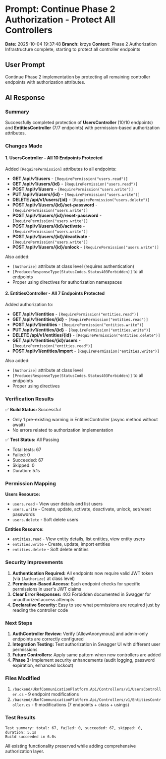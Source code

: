 # Prompt: Continue Phase 2 Authorization - Protect All Controllers

**Date:** 2025-10-04 19:37:48
**Branch:** krzys
**Context:** Phase 2 Authorization Infrastructure complete, starting to protect all controller endpoints

## User Prompt

Continue Phase 2 implementation by protecting all remaining controller endpoints with authorization attributes.

## AI Response

### Summary

Successfully completed protection of **UsersController** (10/10 endpoints) and **EntitiesController** (7/7 endpoints) with permission-based authorization attributes.

### Changes Made

#### 1. UsersController - All 10 Endpoints Protected

Added `[RequirePermission]` attributes to all endpoints:
- **GET /api/v1/users** - `[RequirePermission("users.read")]`
- **GET /api/v1/users/{id}** - `[RequirePermission("users.read")]`
- **POST /api/v1/users** - `[RequirePermission("users.write")]`
- **PUT /api/v1/users/{id}** - `[RequirePermission("users.write")]`
- **DELETE /api/v1/users/{id}** - `[RequirePermission("users.delete")]`
- **POST /api/v1/users/{id}/set-password** - `[RequirePermission("users.write")]`
- **POST /api/v1/users/{id}/reset-password** - `[RequirePermission("users.write")]`
- **POST /api/v1/users/{id}/activate** - `[RequirePermission("users.write")]`
- **POST /api/v1/users/{id}/deactivate** - `[RequirePermission("users.write")]`
- **POST /api/v1/users/{id}/unlock** - `[RequirePermission("users.write")]`

Also added:
- `[Authorize]` attribute at class level (requires authentication)
- `[ProducesResponseType(StatusCodes.Status403Forbidden)]` to all endpoints
- Proper using directives for authorization namespaces

#### 2. EntitiesController - All 7 Endpoints Protected

Added authorization to:
- **GET /api/v1/entities** - `[RequirePermission("entities.read")]`
- **GET /api/v1/entities/{id}** - `[RequirePermission("entities.read")]`
- **POST /api/v1/entities** - `[RequirePermission("entities.write")]`
- **PUT /api/v1/entities/{id}** - `[RequirePermission("entities.write")]`
- **DELETE /api/v1/entities/{id}** - `[RequirePermission("entities.delete")]`
- **GET /api/v1/entities/{id}/users** - `[RequirePermission("entities.read")]`
- **POST /api/v1/entities/import** - `[RequirePermission("entities.write")]`

Also added:
- `[Authorize]` attribute at class level
- `[ProducesResponseType(StatusCodes.Status403Forbidden)]` to all endpoints
- Proper using directives

### Verification Results

✅ **Build Status:** Successful
- Only 1 pre-existing warning in EntitiesController (async method without await)
- No errors related to authorization implementation

✅ **Test Status:** All Passing
- Total tests: 67
- Failed: 0
- Succeeded: 67
- Skipped: 0
- Duration: 5.1s

### Permission Mapping

**Users Resource:**
- `users.read` - View user details and list users
- `users.write` - Create, update, activate, deactivate, unlock, set/reset passwords
- `users.delete` - Soft delete users

**Entities Resource:**
- `entities.read` - View entity details, list entities, view entity users
- `entities.write` - Create, update, import entities
- `entities.delete` - Soft delete entities

### Security Improvements

1. **Authentication Required:** All endpoints now require valid JWT token (via `[Authorize]` at class level)
2. **Permission-Based Access:** Each endpoint checks for specific permissions in user's JWT claims
3. **Clear Error Responses:** 403 Forbidden documented in Swagger for unauthorized access attempts
4. **Declarative Security:** Easy to see what permissions are required just by reading the controller code

### Next Steps

1. **AuthController Review:** Verify [AllowAnonymous] and admin-only endpoints are correctly configured
2. **Integration Testing:** Test authorization in Swagger UI with different user permissions
3. **Future Controllers:** Apply same pattern when new controllers are added
4. **Phase 3:** Implement security enhancements (audit logging, password expiration, enhanced lockout)

### Files Modified

1. `/backend/UknfCommunicationPlatform.Api/Controllers/v1/UsersController.cs` - 9 endpoint modifications
2. `/backend/UknfCommunicationPlatform.Api/Controllers/v1/EntitiesController.cs` - 9 modifications (7 endpoints + class + usings)

### Test Results

```
Test summary: total: 67, failed: 0, succeeded: 67, skipped: 0, duration: 5.1s
Build succeeded in 6.0s
```

All existing functionality preserved while adding comprehensive authorization layer.
